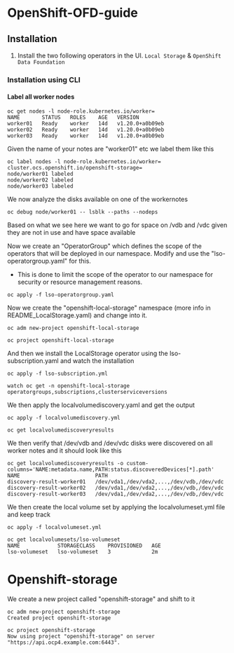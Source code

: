 # OpenShift-OFD-guide

## Installation
1. Install the two following operators in the UI.
``` Local Storage ```
&
``` OpenShift Data Foundation ```

### Installation using CLI
#### Label all worker nodes
```
oc get nodes -l node-role.kubernetes.io/worker=
NAME       STATUS   ROLES    AGE   VERSION
worker01   Ready    worker   14d   v1.20.0+a0b09eb
worker02   Ready    worker   14d   v1.20.0+a0b09eb
worker03   Ready    worker   14d   v1.20.0+a0b09eb
```
Given the name of your notes are "worker01" etc we label them like this
```
oc label nodes -l node-role.kubernetes.io/worker= cluster.ocs.openshift.io/openshift-storage=
node/worker01 labeled
node/worker02 labeled
node/worker03 labeled
```
We now analyze the disks available on one of the workernotes
```
oc debug node/worker01 -- lsblk --paths --nodeps
```
Based on what we see here we want to go for space on /vdb and /vdc given they are not in use and have space available 

Now we create an "OperatorGroup" which defines the scope of the operators that will be deployed in our namespace. Modify and use the "lso-operatorgroup.yaml" for this.
- This is done to limit the scope of the operator to our namespace for security or resource management reasons.
```
oc apply -f lso-operatorgroup.yaml
```

Now we create the "openshift-local-storage" namespace (more info in README_LocalStorage.yaml) and change into it.
```
oc adm new-project openshift-local-storage

oc project openshift-local-storage
```

And then we install the LocalStorage operator using the lso-subscription.yaml and watch the installation
```
oc apply -f lso-subscription.yml

watch oc get -n openshift-local-storage operatorgroups,subscriptions,clusterserviceversions
```

We then apply the localvolumediscovery.yaml and get the output 
```
oc apply -f localvolumediscovery.yml

oc get localvolumediscoveryresults
```

We then verify that /dev/vdb and /dev/vdc disks were discovered on all worker notes and it should look like this 
```
oc get localvolumediscoveryresults -o custom-columns='NAME:metadata.name,PATH:status.discoveredDevices[*].path'
NAME                        PATH
discovery-result-worker01   /dev/vda1,/dev/vda2,...,/dev/vdb,/dev/vdc
discovery-result-worker02   /dev/vda1,/dev/vda2,...,/dev/vdb,/dev/vdc
discovery-result-worker03   /dev/vda1,/dev/vda2,...,/dev/vdb,/dev/vdc
```

We then create the local volume set by applying the localvolumeset.yml file and keep track 
```
oc apply -f localvolumeset.yml

oc get localvolumesets/lso-volumeset
NAME            STORAGECLASS    PROVISIONED   AGE
lso-volumeset   lso-volumeset   3             2m
```

# Openshift-storage
We create a new project called "openshift-storage" and shift to it

```
oc adm new-project openshift-storage
Created project openshift-storage

oc project openshift-storage
Now using project "openshift-storage" on server "https://api.ocp4.example.com:6443".
```



